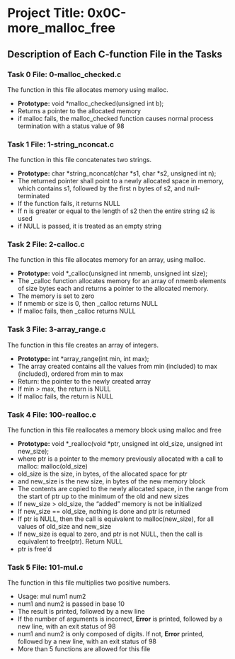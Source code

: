 # Project Title: 0x0C-more_malloc_free

## Description of Each C-function File in the Tasks

### Task 0 File: 0-malloc_checked.c
The function in this file allocates memory using malloc.
- **Prototype:** void *malloc_checked(unsigned int b);
- Returns a pointer to the allocated memory
- if malloc fails, the malloc_checked function causes normal process termination with a status value of 98

### Task 1 File: 1-string_nconcat.c
The function in this file concatenates two strings.
- **Prototype:** char *string_nconcat(char *s1, char *s2, unsigned int n);
- The returned pointer shall point to a newly allocated space in memory, which contains s1, followed by the first n bytes of s2, and null-terminated
- If the function fails, it returns NULL
- If n is greater or equal to the length of s2 then the entire string s2 is used
- if NULL is passed, it is treated as an empty string

### Task 2 File: 2-calloc.c
The function in this file allocates memory for an array, using malloc.
- **Prototype:** void *_calloc(unsigned int nmemb, unsigned int size);
- The _calloc function allocates memory for an array of nmemb elements of size bytes each and returns a pointer to the allocated memory.
- The memory is set to zero
- If nmemb or size is 0, then _calloc returns NULL
- If malloc fails, then _calloc returns NULL

### Task 3 File: 3-array_range.c
The function in this file creates an array of integers.
- **Prototype:** int *array_range(int min, int max);
- The array created contains all the values from min (included) to max (included), ordered from min to max
- Return: the pointer to the newly created array
- If min > max, the return is NULL
- If malloc fails, the return is NULL

### Task 4 File: 100-realloc.c
The function in this file reallocates a memory block using malloc and free
- **Prototype:** void *_realloc(void *ptr, unsigned int old_size, unsigned int new_size);
- where ptr is a pointer to the memory previously allocated with a call to malloc: malloc(old_size)
- old_size is the size, in bytes, of the allocated space for ptr
- and new_size is the new size, in bytes of the new memory block
- The contents are copied to the newly allocated space, in the range from the start of ptr up to the minimum of the old and new sizes
- If new_size > old_size, the “added” memory is not be initialized
- If new_size == old_size, nothing is done and ptr is returned
- If ptr is NULL, then the call is equivalent to malloc(new_size), for all values of old_size and new_size
- If new_size is equal to zero, and ptr is not NULL, then the call is equivalent to free(ptr). Return NULL
- ptr is free'd

### Task 5 File: 101-mul.c
The function in this file multiplies two positive numbers.
- Usage: mul num1 num2
- num1 and num2 is passed in base 10
- The result is printed, followed by a new line
- If the number of arguments is incorrect, **Error** is printed, followed by a new line, with an exit status of 98
- num1 and num2 is only composed of digits. If not, **Error** printed, followed by a new line, with an exit status of 98
- More than 5 functions are allowed for this file
